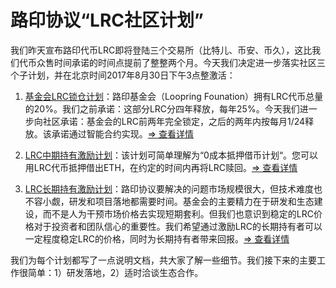 # 路印协议“LRC社区计划”

我们昨天宣布路印代币LRC即将登陆三个交易所（比特儿、币安、币久），这比我们代币众售时间承诺的时间点提前了整整两个月。今天我们决定进一步落实社区三个子计划，并在北京时间2017年8月30日下午3点整激活：

1. [基金会LRC锁仓计划](foundation-icebox-program.md)：路印基金会（Loopring Founation）拥有LRC代币总量的20%。我们之前承诺：这部分LRC分四年释放，每年25%。今天我们进一步向社区承诺：基金会的LRC前两年完全锁定，之后的两年内按每月1/24释放。该承诺通过智能合约实现。[⇒ 查看详情](foundation-icebox-program.md)

2. [LRC中期持有激励计划](midterm-incentive-program.md)：该计划可简单理解为“0成本抵押借币计划“。您可以用LRC代币抵押借出ETH，在约定的时间内再将LRC赎回。[⇒ 查看详情](midterm-incentive-program.md)


3. [LRC长期持有激励计划](longterm-incentive-program.md)：路印协议要解决的问题市场规模很大，但技术难度也不容小觑，研发和项目落地都需要时间。基金会的主要精力在于研发和生态建设，而不是人为干预市场价格去实现短期套利。但我们也意识到稳定的LRC价格对于投资者和团队信心的重要性。我们希望通过激励LRC的长期持有者可以一定程度稳定LRC的价格，同时为长期持有者带来回报。[⇒ 查看详情](longterm-incentive-program.md)


我们为每个计划都写了一点说明文档，共大家了解一些细节。我们接下来的主要工作很简单：1）研发落地，2）适时洽谈生态合作。